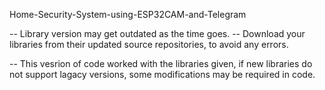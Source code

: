 Home-Security-System-using-ESP32CAM-and-Telegram

-- Library version may get outdated as the time goes.
-- Download your libraries from their updated source repositories, to avoid any errors.

-- This vesrion of code worked with the libraries given, if new libraries
   do not support lagacy versions, some modifications may be required in code.
